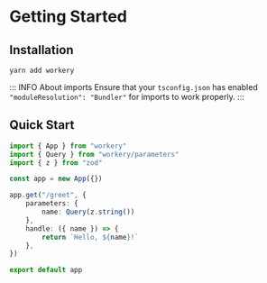 # Getting Started

## Installation

```
yarn add workery
```

::: INFO About imports
Ensure that your `tsconfig.json` has enabled `"moduleResolution": "Bundler"` for imports to work properly.
:::

## Quick Start

```ts
import { App } from "workery"
import { Query } from "workery/parameters"
import { z } from "zod"

const app = new App({})

app.get("/greet", {
    parameters: {
        name: Query(z.string())
    },
    handle: ({ name }) => {
        return `Hello, ${name}!`
    },
})

export default app
```
